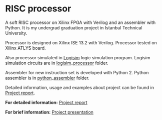 # RISC processor
A soft RISC processor on Xilinx FPGA with Verilog and an assembler with Python. It is my undergrad graduation project in Istanbul Technical University.

Processor is designed on Xilinx ISE 13.2 with Verilog. Processor tested on Xilinx ATLYS board. 

Also processor simulated in [Logisim](http://www.cburch.com/logisim/) logic simulation program. Logisim simulation circuits are in [logisim_processor](logisim_processor) folder.

Assembler for new instruction set is developed with Python 2. Python assembler is in [python_assembler](python_assembler) folder.

Detailed information, usage and examples about project can be found in [Project report](report.pdf). 

<b>For detailed information:</b>
[Project report](report.pdf)

<b>For brief information:</b>
[Project presentation](presentation.pdf)
